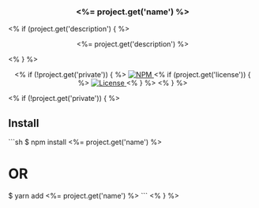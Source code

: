 <h3 align="center"><%= project.get('name') %></h3>

<% if (project.get('description') { %>
<p align="center">
  <%= project.get('description') %>
</p>
<% } %>

<p align="center">
    <% if (!project.get('private')) { %>
    <a href="https://www.npmjs.com/package/<%= project.get('name') %>">
        <img alt="NPM" src="https://img.shields.io/npm/v/<%= project.get('name') %>.svg?style=flat-square">
    </a>
    <% if (project.get('license')) { %>
    <a href="./LICENSE">
        <img alt="License" src="https://img.shields.io/npm/l/<%= project.get('name') %>.svg?style=flat-square">
    </a>
    <% } %>
    <% } %>
</p>

<% if (!project.get('private')) { %>
## Install

\`\`\`sh
$ npm install <%= project.get('name') %>
# OR
$ yarn add <%= project.get('name') %>
\`\`\`
<% } %>

